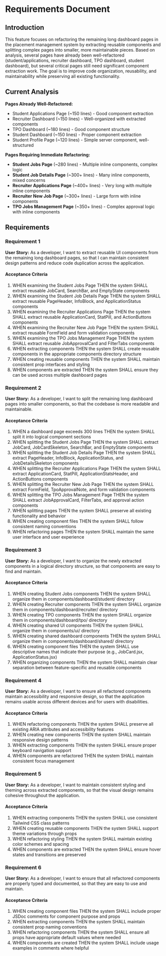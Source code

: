 # Requirements Document

## Introduction

This feature focuses on refactoring the remaining long dashboard pages in the placement management system by extracting reusable components and splitting complex pages into smaller, more maintainable pieces. Based on analysis, several pages have already been well-refactored (student/applications, recruiter dashboard, TPO dashboard, student dashboard), but several critical pages still need significant component extraction work. The goal is to improve code organization, reusability, and maintainability while preserving all existing functionality.

## Current Analysis

**Pages Already Well-Refactored:**
- Student Applications Page (~150 lines) - Good component extraction
- Recruiter Dashboard (~150 lines) - Well-organized with extracted components  
- TPO Dashboard (~180 lines) - Good component structure
- Student Dashboard (~150 lines) - Proper component extraction
- Student Profile Page (~120 lines) - Simple server component, well-structured

**Pages Requiring Immediate Refactoring:**
- **Student Jobs Page** (~280 lines) - Multiple inline components, complex logic
- **Student Job Details Page** (~300+ lines) - Many inline components, mixed concerns
- **Recruiter Applications Page** (~400+ lines) - Very long with multiple inline components
- **Recruiter New Job Page** (~300+ lines) - Large form with inline components
- **TPO Jobs Management Page** (~350+ lines) - Complex approval logic with inline components

## Requirements

### Requirement 1

**User Story:** As a developer, I want to extract reusable UI components from the remaining long dashboard pages, so that I can maintain consistent design patterns and reduce code duplication across the application.

#### Acceptance Criteria

1. WHEN examining the Student Jobs Page THEN the system SHALL extract reusable JobCard, SearchBar, and EmptyState components
2. WHEN examining the Student Job Details Page THEN the system SHALL extract reusable PageHeader, InfoBlock, and ApplicationStatus components  
3. WHEN examining the Recruiter Applications Page THEN the system SHALL extract reusable ApplicationCard, StatPill, and ActionButtons components
4. WHEN examining the Recruiter New Job Page THEN the system SHALL extract reusable FormField and form validation components
5. WHEN examining the TPO Jobs Management Page THEN the system SHALL extract reusable JobApprovalCard and FilterTabs components
6. WHEN extracting components THEN the system SHALL create reusable components in the appropriate components directory structure
7. WHEN creating reusable components THEN the system SHALL maintain consistent prop interfaces and styling
8. WHEN components are extracted THEN the system SHALL ensure they can be used across multiple dashboard pages

### Requirement 2

**User Story:** As a developer, I want to split the remaining long dashboard pages into smaller components, so that the codebase is more readable and maintainable.

#### Acceptance Criteria

1. WHEN a dashboard page exceeds 300 lines THEN the system SHALL split it into logical component sections
2. WHEN splitting the Student Jobs Page THEN the system SHALL extract JobCard, JobCardSkeleton, SearchBar, and EmptyState components
3. WHEN splitting the Student Job Details Page THEN the system SHALL extract PageHeader, InfoBlock, ApplicationStatus, and JobDetailsSkeleton components
4. WHEN splitting the Recruiter Applications Page THEN the system SHALL extract ApplicationCard, StatPill, ApplicationStatsHeader, and ActionButtons components
5. WHEN splitting the Recruiter New Job Page THEN the system SHALL extract FormField, TpoApprovalNote, and form validation components
6. WHEN splitting the TPO Jobs Management Page THEN the system SHALL extract JobApprovalCard, FilterTabs, and approval action components
7. WHEN splitting pages THEN the system SHALL preserve all existing functionality and behavior
8. WHEN creating component files THEN the system SHALL follow consistent naming conventions
9. WHEN refactoring pages THEN the system SHALL maintain the same user interface and user experience

### Requirement 3

**User Story:** As a developer, I want to organize the newly extracted components in a logical directory structure, so that components are easy to find and maintain.

#### Acceptance Criteria

1. WHEN creating Student Jobs components THEN the system SHALL organize them in components/dashboard/student/ directory
2. WHEN creating Recruiter components THEN the system SHALL organize them in components/dashboard/recruiter/ directory  
3. WHEN creating TPO components THEN the system SHALL organize them in components/dashboard/tpo/ directory
4. WHEN creating shared UI components THEN the system SHALL organize them in components/ui/ directory
5. WHEN creating shared dashboard components THEN the system SHALL organize them in components/dashboard/shared/ directory
6. WHEN creating component files THEN the system SHALL use descriptive names that indicate their purpose (e.g., JobCard.jsx, ApplicationStatus.jsx)
7. WHEN organizing components THEN the system SHALL maintain clear separation between feature-specific and reusable components

### Requirement 4

**User Story:** As a developer, I want to ensure all refactored components maintain accessibility and responsive design, so that the application remains usable across different devices and for users with disabilities.

#### Acceptance Criteria

1. WHEN refactoring components THEN the system SHALL preserve all existing ARIA attributes and accessibility features
2. WHEN creating new components THEN the system SHALL maintain responsive design patterns
3. WHEN extracting components THEN the system SHALL ensure proper keyboard navigation support
4. WHEN components are refactored THEN the system SHALL maintain consistent focus management

### Requirement 5

**User Story:** As a developer, I want to maintain consistent styling and theming across extracted components, so that the visual design remains cohesive throughout the application.

#### Acceptance Criteria

1. WHEN extracting components THEN the system SHALL use consistent Tailwind CSS class patterns
2. WHEN creating reusable components THEN the system SHALL support theme variations through props
3. WHEN refactoring styling THEN the system SHALL maintain existing color schemes and spacing
4. WHEN components are extracted THEN the system SHALL ensure hover states and transitions are preserved

### Requirement 6

**User Story:** As a developer, I want to ensure that all refactored components are properly typed and documented, so that they are easy to use and maintain.

#### Acceptance Criteria

1. WHEN creating component files THEN the system SHALL include proper JSDoc comments for component purpose and props
2. WHEN extracting components THEN the system SHALL maintain consistent prop naming conventions
3. WHEN refactoring components THEN the system SHALL ensure all props have appropriate default values where needed
4. WHEN components are created THEN the system SHALL include usage examples in comments where helpful